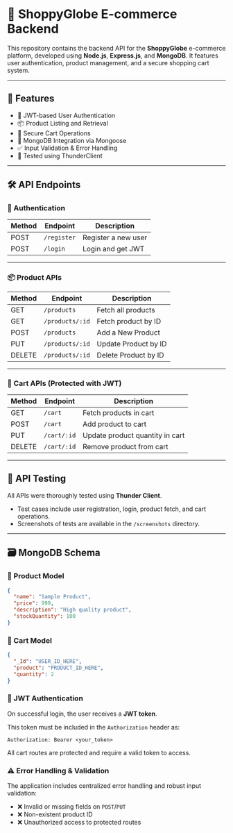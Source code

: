 # 🛒 ShoppyGlobe E-commerce Backend

This repository contains the backend API for the **ShoppyGlobe** e-commerce platform, developed using **Node.js**, **Express.js**, and **MongoDB**. It features user authentication, product management, and a secure shopping cart system.

---

## 🚀 Features

- 🔐 JWT-based User Authentication
- 📦 Product Listing and Retrieval
- 🛒 Secure Cart Operations
- 🧾 MongoDB Integration via Mongoose
- ✅ Input Validation & Error Handling
- 🧪 Tested using ThunderClient

---

## 🛠️ API Endpoints

### 🔐 Authentication

| Method | Endpoint    | Description         |
| ------ | ----------- | ------------------- |
| POST   | `/register` | Register a new user |
| POST   | `/login`    | Login and get JWT   |

---

### 📦 Product APIs

| Method | Endpoint        | Description          |
| ------ | --------------- | -------------------- |
| GET    | `/products`     | Fetch all products   |
| GET    | `/products/:id` | Fetch product by ID  |
| POST   | `/products`     | Add a New Product    |
| PUT    | `/products/:id` | Update Product by ID |
| DELETE | `/products/:id` | Delete Product by ID |

---

### 🛒 Cart APIs (Protected with JWT)

| Method | Endpoint    | Description                     |
| ------ | ----------- | ------------------------------- |
| GET    | `/cart`     | Fetch products in cart          |
| POST   | `/cart`     | Add product to cart             |
| PUT    | `/cart/:id` | Update product quantity in cart |
| DELETE | `/cart/:id` | Remove product from cart        |

---

## 🧪 API Testing

All APIs were thoroughly tested using **Thunder Client**.

- Test cases include user registration, login, product fetch, and cart operations.
- Screenshots of tests are available in the `/screenshots` directory.

---

## 🗃️ MongoDB Schema

### 🧾 Product Model

```json
{
  "name": "Sample Product",
  "price": 999,
  "description": "High quality product",
  "stockQuantity": 100
}
```

### 🛒 Cart Model

```json
{
  "_Id": "USER_ID_HERE",
  "product": "PRODUCT_ID_HERE",
  "quantity": 2
}
```

### 🔐 JWT Authentication

On successful login, the user receives a **JWT token**.

This token must be included in the `Authorization` header as:

```http
Authorization: Bearer <your_token>
```

All cart routes are protected and require a valid token to access.

### ⚠️ Error Handling & Validation

The application includes centralized error handling and robust input validation:

- ❌ Invalid or missing fields on `POST`/`PUT`
- ❌ Non-existent product ID
- ❌ Unauthorized access to protected routes
